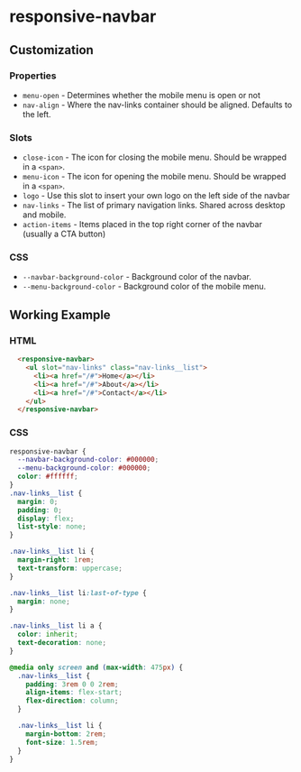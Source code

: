 # responsive-navbar

## Customization

### Properties

- `menu-open` - Determines whether the mobile menu is open or not
- `nav-align` - Where the nav-links container should be aligned. Defaults to the left.

### Slots

- `close-icon` - The icon for closing the mobile menu. Should be wrapped in a `<span>`.
- `menu-icon` - The icon for opening the mobile menu. Should be wrapped in a `<span>`.
- `logo` - Use this slot to insert your own logo on the left side of the navbar
- `nav-links` - The list of primary navigation links. Shared across desktop and mobile.
- `action-items` - Items placed in the top right corner of the navbar (usually a CTA button)

### CSS

- `--navbar-background-color` - Background color of the navbar.
- `--menu-background-color` - Background color of the mobile menu.

## Working Example

### HTML

```html
  <responsive-navbar>
    <ul slot="nav-links" class="nav-links__list">
      <li><a href="/#">Home</a></li>
      <li><a href="/#">About</a></li>
      <li><a href="/#">Contact</a></li>
    </ul>
  </responsive-navbar>
```

### CSS

```css
responsive-navbar {
  --navbar-background-color: #000000;
  --menu-background-color: #000000;
  color: #ffffff;
}
.nav-links__list {
  margin: 0;
  padding: 0;
  display: flex;
  list-style: none;
}

.nav-links__list li {
  margin-right: 1rem;
  text-transform: uppercase;
}

.nav-links__list li:last-of-type {
  margin: none;
}

.nav-links__list li a {
  color: inherit;
  text-decoration: none;
}

@media only screen and (max-width: 475px) {
  .nav-links__list {
    padding: 3rem 0 0 2rem;
    align-items: flex-start;
    flex-direction: column;
  }

  .nav-links__list li {
    margin-bottom: 2rem;
    font-size: 1.5rem;
  }
}
```
